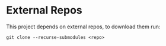 # External Repos
This project depends on external repos, to download them run:
```
git clone --recurse-submodules <repo>
```